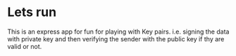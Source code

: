 # Lets run
This is an express app for fun for playing with Key pairs. i.e. signing the data with private key and then verifying the sender with the public key if thy are valid or not.
